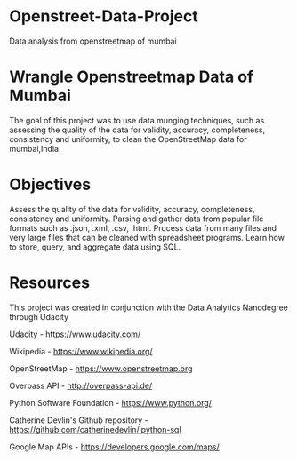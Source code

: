 # Openstreet-Data-Project
Data analysis from openstreetmap of mumbai

# Wrangle Openstreetmap Data of Mumbai

The goal of this project was to use data munging techniques, such as assessing the quality of the data for validity, accuracy, completeness, consistency and uniformity, to clean the OpenStreetMap data for mumbai,India.

# Objectives

Assess the quality of the data for validity, accuracy, completeness, consistency and uniformity.
Parsing and gather data from popular file formats such as .json, .xml, .csv, .html.
Process data from many files and very large files that can be cleaned with spreadsheet programs.
Learn how to store, query, and aggregate data using SQL.

# Resources

This project was created in conjunction with the Data Analytics Nanodegree through Udacity

Udacity - https://www.udacity.com/

Wikipedia - https://www.wikipedia.org/

OpenStreetMap - https://www.openstreetmap.org

Overpass API - http://overpass-api.de/

Python Software Foundation - https://www.python.org/

Catherine Devlin's Github repository - https://github.com/catherinedevlin/ipython-sql

Google Map APIs - https://developers.google.com/maps/
